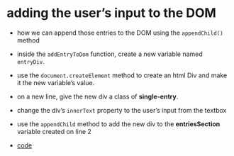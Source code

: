 # adding the user&rsquo;s input to the DOM

-   how we can append those entries to the DOM using the `appendChild()` method
-   inside the `addEntryToDom` function, create a new variable named `entryDiv`.
-   use the `document.createElement` method to create an html Div and make it the new variable&rsquo;s value.
-   on a new line, give the new div a class of **single-entry**.
-   change the div&rsquo;s `innerText` property to the user&rsquo;s input from the textbox
-   use the `appendChild` method to add the new div to the **entriesSection** variable created on line 2

-   [code](app.js)
